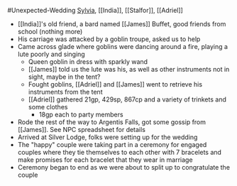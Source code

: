 #Unexpected-Wedding 
[Sylvia](PCs/Past/Sylvia.md), [[India]], [[Stalfor]], [[Adriel]]

- [[India]]'s old friend, a bard named [[James]] Buffet, good friends from school (nothing more)
- His carriage was attacked by a goblin troupe, asked us to help
- Came across glade where goblins were dancing around a fire, playing a lute poorly and singing
	- Queen goblin in dress with sparkly wand
	- [[James]] told us the lute was his, as well as other instruments not in sight, maybe in the tent?
	- Fought goblins, [[Adriel]] and [[James]] went to retrieve his instruments from the tent
	- [[Adriel]] gathered 21gp, 429sp, 867cp and a variety of trinkets and some clothes
		- 18gp each to party members
- Rode the rest of the way to Argentis Falls, got some gossip from [[James]]. See NPC spreadsheet for details
- Arrived at Silver Lodge, folks were setting up for the wedding
- The "happy" couple were taking part in a ceremony for engaged couples where they tie themselves to each other with 7 bracelets and make promises for each bracelet that they wear in marriage
- Ceremony began to end as we were about to split up to congratulate the couple